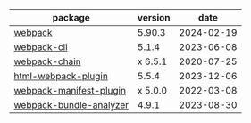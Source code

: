 | package                                                                               | version    | date       |
|---------------------------------------------------------------------------------------|------------|------------|
| [webpack](https://github.com/webpack/webpack/releases?page=3)                         | 5.90.3     | 2024-02-19 |
| [webpack-cli](https://github.com/webpack/webpack-cli/releases)                        | 5.1.4      | 2023-06-08 |
| [webpack-chain](https://github.com/neutrinojs/webpack-chain)                          | x 6.5.1    | 2020-07-25 |
| [html-webpack-plugin](https://github.com/jantimon/html-webpack-plugin)                | 5.5.4      | 2023-12-06 |
| [webpack-manifest-plugin](https://github.com/shellscape/webpack-manifest-plugin)      | x 5.0.0    | 2022-03-08 |
| [webpack-bundle-analyzer](https://github.com/webpack-contrib/webpack-bundle-analyzer) | 4.9.1      | 2023-08-30 |
